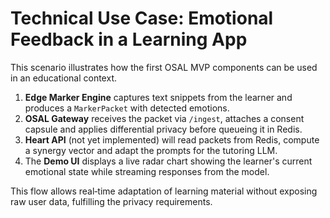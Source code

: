# Technical Use Case: Emotional Feedback in a Learning App

This scenario illustrates how the first OSAL MVP components can be used in an educational context.

1. **Edge Marker Engine** captures text snippets from the learner and produces a `MarkerPacket` with detected emotions.
2. **OSAL Gateway** receives the packet via `/ingest`, attaches a consent capsule and applies differential privacy before queueing it in Redis.
3. **Heart API** (not yet implemented) will read packets from Redis, compute a synergy vector and adapt the prompts for the tutoring LLM.
4. The **Demo UI** displays a live radar chart showing the learner's current emotional state while streaming responses from the model.

This flow allows real‑time adaptation of learning material without exposing raw user data, fulfilling the privacy requirements.
